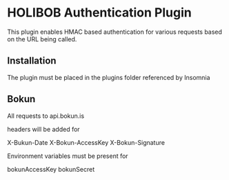 # HOLIBOB Authentication Plugin

This plugin enables HMAC based authentication for various requests based on the URL being called.

## Installation
The plugin must be placed in the plugins folder referenced by Insomnia

## Bokun

All requests to api.bokun.is

headers will be added for 

X-Bukun-Date
X-Bokun-AccessKey
X-Bokun-Signature

Environment variables must be present for 

bokunAccessKey
bokunSecret
